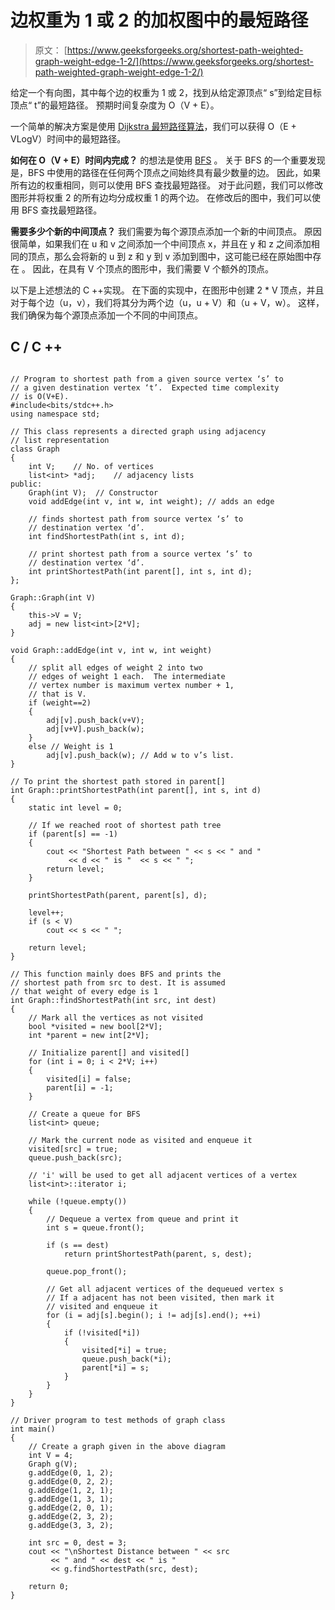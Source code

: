 # 边权重为 1 或 2 的加权图中的最短路径

> 原文： [https://www.geeksforgeeks.org/shortest-path-weighted-graph-weight-edge-1-2/](https://www.geeksforgeeks.org/shortest-path-weighted-graph-weight-edge-1-2/)

给定一个有向图，其中每个边的权重为 1 或 2，找到从给定源顶点“ s”到给定目标顶点“ t”的最短路径。 预期时间复杂度为 O（V + E）。

一个简单的解决方案是使用 [Dijkstra 最短路径算法](https://www.geeksforgeeks.org/greedy-algorithms-set-7-dijkstras-algorithm-for-adjacency-list-representation/)，我们可以获得 O（E + VLogV）时间中的最短路径。

**如何在 O（V + E）时间内完成？** 的想法是使用 [BFS](https://www.geeksforgeeks.org/breadth-first-traversal-for-a-graph/) 。 关于 BFS 的一个重要发现是，BFS 中使用的路径在任何两个顶点之间始终具有最少数量的边。 因此，如果所有边的权重相同，则可以使用 BFS 查找最短路径。 对于此问题，我们可以修改图形并将权重 2 的所有边均分成权重 1 的两个边。 在修改后的图中，我们可以使用 BFS 查找最短路径。

**需要多少个新的中间顶点？** 我们需要为每个源顶点添加一个新的中间顶点。 原因很简单，如果我们在 u 和 v 之间添加一个中间顶点 x，并且在 y 和 z 之间添加相同的顶点，那么会将新的 u 到 z 和 y 到 v 添加到图中，这可能已经在原始图中存在 。 因此，在具有 V 个顶点的图形中，我们需要 V 个额外的顶点。

以下是上述想法的 C ++实现。 在下面的实现中，在图形中创建 2 * V 顶点，并且对于每个边（u，v），我们将其分为两个边（u，u + V）和（u + V，w）。 这样，我们确保为每个源顶点添加一个不同的中间顶点。

## C / C ++

```

// Program to shortest path from a given source vertex ‘s’ to 
// a given destination vertex ‘t’.  Expected time complexity 
// is O(V+E). 
#include<bits/stdc++.h> 
using namespace std; 

// This class represents a directed graph using adjacency 
// list representation 
class Graph 
{ 
    int V;    // No. of vertices 
    list<int> *adj;    // adjacency lists 
public: 
    Graph(int V);  // Constructor 
    void addEdge(int v, int w, int weight); // adds an edge 

    // finds shortest path from source vertex ‘s’ to 
    // destination vertex ‘d’. 
    int findShortestPath(int s, int d); 

    // print shortest path from a source vertex ‘s’ to 
    // destination vertex ‘d’. 
    int printShortestPath(int parent[], int s, int d); 
}; 

Graph::Graph(int V) 
{ 
    this->V = V; 
    adj = new list<int>[2*V]; 
} 

void Graph::addEdge(int v, int w, int weight) 
{ 
    // split all edges of weight 2 into two 
    // edges of weight 1 each.  The intermediate 
    // vertex number is maximum vertex number + 1, 
    // that is V. 
    if (weight==2) 
    { 
        adj[v].push_back(v+V); 
        adj[v+V].push_back(w); 
    } 
    else // Weight is 1 
        adj[v].push_back(w); // Add w to v’s list. 
} 

// To print the shortest path stored in parent[] 
int Graph::printShortestPath(int parent[], int s, int d) 
{ 
    static int level = 0; 

    // If we reached root of shortest path tree 
    if (parent[s] == -1) 
    { 
        cout << "Shortest Path between " << s << " and "
             << d << " is "  << s << " "; 
        return level; 
    } 

    printShortestPath(parent, parent[s], d); 

    level++; 
    if (s < V) 
        cout << s << " "; 

    return level; 
} 

// This function mainly does BFS and prints the 
// shortest path from src to dest. It is assumed 
// that weight of every edge is 1 
int Graph::findShortestPath(int src, int dest) 
{ 
    // Mark all the vertices as not visited 
    bool *visited = new bool[2*V]; 
    int *parent = new int[2*V]; 

    // Initialize parent[] and visited[] 
    for (int i = 0; i < 2*V; i++) 
    { 
        visited[i] = false; 
        parent[i] = -1; 
    } 

    // Create a queue for BFS 
    list<int> queue; 

    // Mark the current node as visited and enqueue it 
    visited[src] = true; 
    queue.push_back(src); 

    // 'i' will be used to get all adjacent vertices of a vertex 
    list<int>::iterator i; 

    while (!queue.empty()) 
    { 
        // Dequeue a vertex from queue and print it 
        int s = queue.front(); 

        if (s == dest) 
            return printShortestPath(parent, s, dest); 

        queue.pop_front(); 

        // Get all adjacent vertices of the dequeued vertex s 
        // If a adjacent has not been visited, then mark it 
        // visited and enqueue it 
        for (i = adj[s].begin(); i != adj[s].end(); ++i) 
        { 
            if (!visited[*i]) 
            { 
                visited[*i] = true; 
                queue.push_back(*i); 
                parent[*i] = s; 
            } 
        } 
    } 
} 

// Driver program to test methods of graph class 
int main() 
{ 
    // Create a graph given in the above diagram 
    int V = 4; 
    Graph g(V); 
    g.addEdge(0, 1, 2); 
    g.addEdge(0, 2, 2); 
    g.addEdge(1, 2, 1); 
    g.addEdge(1, 3, 1); 
    g.addEdge(2, 0, 1); 
    g.addEdge(2, 3, 2); 
    g.addEdge(3, 3, 2); 

    int src = 0, dest = 3; 
    cout << "\nShortest Distance between " << src 
         << " and " << dest << " is "
         << g.findShortestPath(src, dest); 

    return 0; 
} 

```